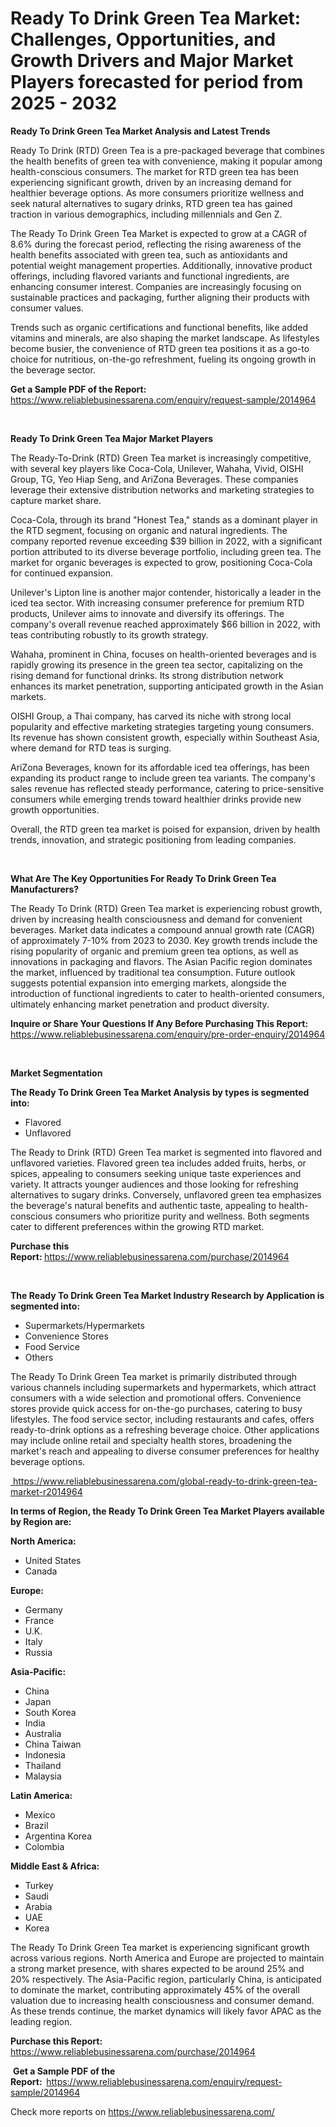 <p><h1>Ready To Drink Green Tea Market: Challenges, Opportunities, and Growth Drivers and Major Market Players forecasted for period from 2025 - 2032</h1></p><p><strong>Ready To Drink Green Tea Market Analysis and Latest Trends</strong></p>
<p><p>Ready To Drink (RTD) Green Tea is a pre-packaged beverage that combines the health benefits of green tea with convenience, making it popular among health-conscious consumers. The market for RTD green tea has been experiencing significant growth, driven by an increasing demand for healthier beverage options. As more consumers prioritize wellness and seek natural alternatives to sugary drinks, RTD green tea has gained traction in various demographics, including millennials and Gen Z.</p><p>The Ready To Drink Green Tea Market is expected to grow at a CAGR of 8.6% during the forecast period, reflecting the rising awareness of the health benefits associated with green tea, such as antioxidants and potential weight management properties. Additionally, innovative product offerings, including flavored variants and functional ingredients, are enhancing consumer interest. Companies are increasingly focusing on sustainable practices and packaging, further aligning their products with consumer values. </p><p>Trends such as organic certifications and functional benefits, like added vitamins and minerals, are also shaping the market landscape. As lifestyles become busier, the convenience of RTD green tea positions it as a go-to choice for nutritious, on-the-go refreshment, fueling its ongoing growth in the beverage sector.</p></p>
<p><strong>Get a Sample PDF of the Report:&nbsp;</strong> <a href="https://www.reliablebusinessarena.com/enquiry/request-sample/2014964?utm_campaign=3261&utm_medium=2&utm_source=Github&utm_content=ia&utm_term=07042025&utm_id=ready-to-drink-green-tea">https://www.reliablebusinessarena.com/enquiry/request-sample/2014964</a></p>
<p>&nbsp;</p>
<p><strong>Ready To Drink Green Tea Major Market Players</strong></p>
<p><p>The Ready-To-Drink (RTD) Green Tea market is increasingly competitive, with several key players like Coca-Cola, Unilever, Wahaha, Vivid, OISHI Group, TG, Yeo Hiap Seng, and AriZona Beverages. These companies leverage their extensive distribution networks and marketing strategies to capture market share.</p><p>Coca-Cola, through its brand "Honest Tea," stands as a dominant player in the RTD segment, focusing on organic and natural ingredients. The company reported revenue exceeding $39 billion in 2022, with a significant portion attributed to its diverse beverage portfolio, including green tea. The market for organic beverages is expected to grow, positioning Coca-Cola for continued expansion.</p><p>Unilever's Lipton line is another major contender, historically a leader in the iced tea sector. With increasing consumer preference for premium RTD products, Unilever aims to innovate and diversify its offerings. The company's overall revenue reached approximately $66 billion in 2022, with teas contributing robustly to its growth strategy.</p><p>Wahaha, prominent in China, focuses on health-oriented beverages and is rapidly growing its presence in the green tea sector, capitalizing on the rising demand for functional drinks. Its strong distribution network enhances its market penetration, supporting anticipated growth in the Asian markets.</p><p>OISHI Group, a Thai company, has carved its niche with strong local popularity and effective marketing strategies targeting young consumers. Its revenue has shown consistent growth, especially within Southeast Asia, where demand for RTD teas is surging.</p><p>AriZona Beverages, known for its affordable iced tea offerings, has been expanding its product range to include green tea variants. The company's sales revenue has reflected steady performance, catering to price-sensitive consumers while emerging trends toward healthier drinks provide new growth opportunities.</p><p>Overall, the RTD green tea market is poised for expansion, driven by health trends, innovation, and strategic positioning from leading companies.</p></p>
<p>&nbsp;</p>
<p><strong>What Are The Key Opportunities For Ready To Drink Green Tea Manufacturers?</strong></p>
<p><p>The Ready To Drink (RTD) Green Tea market is experiencing robust growth, driven by increasing health consciousness and demand for convenient beverages. Market data indicates a compound annual growth rate (CAGR) of approximately 7-10% from 2023 to 2030. Key growth trends include the rising popularity of organic and premium green tea options, as well as innovations in packaging and flavors. The Asian Pacific region dominates the market, influenced by traditional tea consumption. Future outlook suggests potential expansion into emerging markets, alongside the introduction of functional ingredients to cater to health-oriented consumers, ultimately enhancing market penetration and product diversity.</p></p>
<p><strong>Inquire or Share Your Questions If Any Before Purchasing This Report:</strong> <a href="https://www.reliablebusinessarena.com/enquiry/pre-order-enquiry/2014964?utm_campaign=3261&utm_medium=2&utm_source=Github&utm_content=ia&utm_term=07042025&utm_id=ready-to-drink-green-tea">https://www.reliablebusinessarena.com/enquiry/pre-order-enquiry/2014964</a></p>
<p>&nbsp;</p>
<p><strong>Market Segmentation</strong></p>
<p><strong>The Ready To Drink Green Tea Market Analysis by types is segmented into:</strong></p>
<p><ul><li>Flavored</li><li>Unflavored</li></ul></p>
<p><p>The Ready to Drink (RTD) Green Tea market is segmented into flavored and unflavored varieties. Flavored green tea includes added fruits, herbs, or spices, appealing to consumers seeking unique taste experiences and variety. It attracts younger audiences and those looking for refreshing alternatives to sugary drinks. Conversely, unflavored green tea emphasizes the beverage's natural benefits and authentic taste, appealing to health-conscious consumers who prioritize purity and wellness. Both segments cater to different preferences within the growing RTD market.</p></p>
<p><strong>Purchase this Report:&nbsp;</strong><a href="https://www.reliablebusinessarena.com/purchase/2014964?utm_campaign=3261&utm_medium=2&utm_source=Github&utm_content=ia&utm_term=07042025&utm_id=ready-to-drink-green-tea">https://www.reliablebusinessarena.com/purchase/2014964</a></p>
<p>&nbsp;</p>
<p><strong>The Ready To Drink Green Tea Market Industry Research by Application is segmented into:</strong></p>
<p><ul><li>Supermarkets/Hypermarkets</li><li>Convenience Stores</li><li>Food Service</li><li>Others</li></ul></p>
<p><p>The Ready To Drink Green Tea market is primarily distributed through various channels including supermarkets and hypermarkets, which attract consumers with a wide selection and promotional offers. Convenience stores provide quick access for on-the-go purchases, catering to busy lifestyles. The food service sector, including restaurants and cafes, offers ready-to-drink options as a refreshing beverage choice. Other applications may include online retail and specialty health stores, broadening the market's reach and appealing to diverse consumer preferences for healthy beverage options.</p></p>
<p><a href="https://www.reliablebusinessarena.com/global-ready-to-drink-green-tea-market-r2014964?utm_campaign=3261&utm_medium=2&utm_source=Github&utm_content=ia&utm_term=07042025&utm_id=ready-to-drink-green-tea">&nbsp;https://www.reliablebusinessarena.com/global-ready-to-drink-green-tea-market-r2014964</a></p>
<p><strong>In terms of Region, the Ready To Drink Green Tea Market Players available by Region are:</strong></p>
<p>
    <p> <strong> North America: </strong>
        <ul>
            <li>United States</li>
            <li>Canada</li>
        </ul>
        </p> 
    <p> <strong> Europe: </strong>
        <ul>
            <li>Germany</li>
            <li>France</li>
            <li>U.K.</li>
            <li>Italy</li>
            <li>Russia</li>
        </ul>
        </p> 
    <p> <strong> Asia-Pacific: </strong>
        <ul>
            <li>China</li>
            <li>Japan</li>
            <li>South Korea</li>
            <li>India</li>
            <li>Australia</li>
            <li>China Taiwan</li>
            <li>Indonesia</li>
            <li>Thailand</li>
            <li>Malaysia</li>
        </ul>
        </p> 
    <p> <strong> Latin America: </strong>
        <ul>
            <li>Mexico</li>
            <li>Brazil</li>
            <li>Argentina Korea</li>
            <li>Colombia</li>
        </ul>
        </p> 
    <p> <strong> Middle East & Africa: </strong>
        <ul>
            <li>Turkey</li>
            <li>Saudi</li>
            <li>Arabia</li>
            <li>UAE</li>
            <li>Korea</li>
        </ul>
    </p>
    </p>
<p><p>The Ready To Drink Green Tea market is experiencing significant growth across various regions. North America and Europe are projected to maintain a strong market presence, with shares expected to be around 25% and 20% respectively. The Asia-Pacific region, particularly China, is anticipated to dominate the market, contributing approximately 45% of the overall valuation due to increasing health consciousness and consumer demand. As these trends continue, the market dynamics will likely favor APAC as the leading region.</p></p>
<p><strong>Purchase this Report: </strong><a href="https://www.reliablebusinessarena.com/purchase/2014964?utm_campaign=3261&utm_medium=2&utm_source=Github&utm_content=ia&utm_term=07042025&utm_id=ready-to-drink-green-tea">https://www.reliablebusinessarena.com/purchase/2014964</a></p>
<p>&nbsp;<strong>Get a Sample PDF of the Report:&nbsp;&nbsp;</strong><a href="https://www.reliablebusinessarena.com/enquiry/request-sample/2014964?utm_campaign=3261&utm_medium=2&utm_source=Github&utm_content=ia&utm_term=07042025&utm_id=ready-to-drink-green-tea">https://www.reliablebusinessarena.com/enquiry/request-sample/2014964</a></p>
<p><strong></strong></p>
<p>Check more reports on <a href="https://www.reliablebusinessarena.com/?utm_campaign=3261&utm_medium=2&utm_source=Github&utm_content=ia&utm_term=07042025&utm_id=ready-to-drink-green-tea">https://www.reliablebusinessarena.com/</a></p>